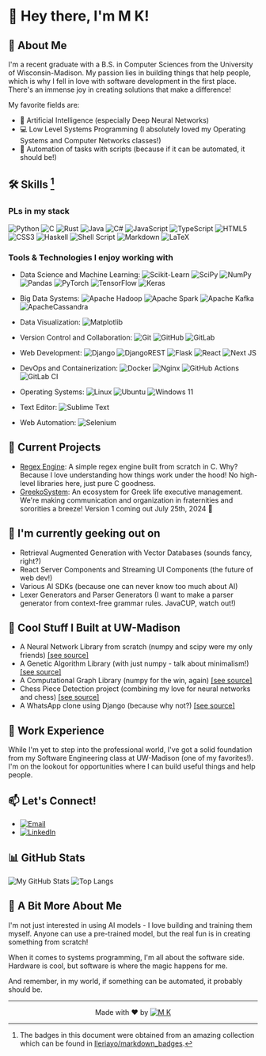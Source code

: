 # 👋 Hey there, I'm M K!

## 🚀 About Me

I'm a recent graduate with a B.S. in Computer Sciences from the
University of Wisconsin-Madison. My passion lies in building things that help
people, which is why I fell in love with software development in the first
place. There's an immense joy in creating solutions that make a difference!

My favorite fields are:

- 🧠 Artificial Intelligence (especially Deep Neural Networks)
- 💻 Low Level Systems Programming (I absolutely loved my Operating Systems and
Computer Networks classes!)
- 🤖 Automation of tasks with scripts (because if it can be automated,
it should be!)

## 🛠 Skills [^badges]

### PLs in my stack

![Python](https://img.shields.io/badge/Python-3670A0?style=flat&logo=python&logoColor=ffdd54)
![C](https://img.shields.io/badge/C-%2300599C.svg?style=flat&logo=c&logoColor=white)
![Rust](https://img.shields.io/badge/Rust-%23000000.svg?style=flat&logo=rust&logoColor=orange)
![Java](https://img.shields.io/badge/Java-%23ED8B00.svg?style=flat&logo=openjdk&logoColor=white)
![C#](https://img.shields.io/badge/C%23-%23239120.svg?style=flat&logo=csharp&logoColor=white)
![JavaScript](https://img.shields.io/badge/JavaScript-%23323330.svg?style=flat&logo=javascript&logoColor=%23F7DF1E)
![TypeScript](https://img.shields.io/badge/TypeScript-%23007ACC.svg?style=flat&logo=typescript&logoColor=white)
![HTML5](https://img.shields.io/badge/HTML5-%23E34F26.svg?style=flat&logo=html5&logoColor=white)
![CSS3](https://img.shields.io/badge/CSS3-%231572B6.svg?style=flat&logo=css3&logoColor=white)
![Haskell](https://img.shields.io/badge/Haskell-5e5086?style=flat&logo=haskell&logoColor=white)
![Shell Script](https://img.shields.io/badge/Shell_Scripts-%23121011.svg?style=flat&logo=gnu-bash&logoColor=white)
![Markdown](https://img.shields.io/badge/MarkDown-%23000000.svg?style=flat&logo=markdown&logoColor=white)
![LaTeX](https://img.shields.io/badge/LaTeX-%23008080.svg?style=flat&logo=latex&logoColor=white)

### Tools & Technologies I enjoy working with

- Data Science and Machine Learning: ![Scikit-Learn](https://img.shields.io/badge/scikit--learn-%23F7931E.svg?style=flat&logo=scikit-learn&logoColor=white)
![SciPy](https://img.shields.io/badge/SciPy-%230C55A5.svg?style=flat&logo=scipy&logoColor=%white)
![NumPy](https://img.shields.io/badge/numpy-%23013243.svg?style=flat&logo=numpy&logoColor=white)
![Pandas](https://img.shields.io/badge/pandas-%23150458.svg?style=flat&logo=pandas&logoColor=white)
![PyTorch](https://img.shields.io/badge/PyTorch-%23EE4C2C.svg?style=flat&logo=PyTorch&logoColor=white)
![TensorFlow](https://img.shields.io/badge/TensorFlow-%23FF6F00.svg?style=flat&logo=TensorFlow&logoColor=white)
![Keras](https://img.shields.io/badge/Keras-%23D00000.svg?style=flat&logo=Keras&logoColor=white)

- Big Data Systems: ![Apache Hadoop](https://img.shields.io/badge/Apache%20Hadoop-66CCFF?style=flat&logo=apachehadoop&logoColor=black)
![Apache Spark](https://img.shields.io/badge/Apache%20Spark-FDEE21?style=flat-square&logo=apachespark&logoColor=black)
![Apache Kafka](https://img.shields.io/badge/Apache%20Kafka-000?style=flat&logo=apachekafka)
![ApacheCassandra](https://img.shields.io/badge/cassandra-%231287B1.svg?style=flat&logo=apache-cassandra&logoColor=white)

- Data Visualization: ![Matplotlib](https://img.shields.io/badge/Matplotlib-%23ffffff.svg?style=flat&logo=Matplotlib&logoColor=black)
- Version Control and Collaboration: ![Git](https://img.shields.io/badge/git-%23F05033.svg?style=flat&logo=git&logoColor=white)
![GitHub](https://img.shields.io/badge/github-%23121011.svg?style=flat&logo=github&logoColor=white)
![GitLab](https://img.shields.io/badge/gitlab-%23181717.svg?style=flat&logo=gitlab&logoColor=white)

- Web Development: ![Django](https://img.shields.io/badge/django-%23092E20.svg?style=flat&logo=django&logoColor=white)
![DjangoREST](https://img.shields.io/badge/DJANGO-REST-ff1709?style=flat&logo=django&logoColor=white&color=ff1709&labelColor=gray)
![Flask](https://img.shields.io/badge/flask-%23000.svg?style=flat&logo=flask&logoColor=white)
![React](https://img.shields.io/badge/react-%2320232a.svg?style=flat&logo=react&logoColor=%2361DAFB)
![Next JS](https://img.shields.io/badge/Next-black?style=flat&logo=next.js&logoColor=white)

- DevOps and Containerization: ![Docker](https://img.shields.io/badge/docker-%230db7ed.svg?style=flat&logo=docker&logoColor=white)
![Nginx](https://img.shields.io/badge/nginx-%23009639.svg?style=flat&logo=nginx&logoColor=white)
![GitHub Actions](https://img.shields.io/badge/github%20actions-%232671E5.svg?style=flat&logo=githubactions&logoColor=white)
![GitLab CI](https://img.shields.io/badge/gitlab%20ci-%23181717.svg?style=flat&logo=gitlab&logoColor=white)

- Operating Systems: ![Linux](https://img.shields.io/badge/Linux-FCC624?style=flat&logo=linux&logoColor=black)
![Ubuntu](https://img.shields.io/badge/Ubuntu-E95420?style=flat&logo=ubuntu&logoColor=white)
![Windows 11](https://img.shields.io/badge/Windows%2011-%230079d5.svg?style=flat&logo=Windows%2011&logoColor=white)

- Text Editor: ![Sublime Text](https://img.shields.io/badge/sublime_text-%23575757.svg?style=flat&logo=sublime-text&logoColor=important)

- Web Automation: ![Selenium](https://img.shields.io/badge/-selenium-%43B02A?style=flat&logo=selenium&logoColor=white)

## 🔭 Current Projects

- [Regex Engine](https://github.com/mkpro118/Regex-Engine):
A simple regex engine built from scratch in C. Why? Because I love
understanding how things work under the hood!
No high-level libraries here, just pure C goodness.
- [GreekoSystem](https://github.com/greekosystem):
An ecosystem for Greek life executive management. We're making communication
and organization in fraternities and sororities a breeze!
Version 1 coming out July 25th, 2024 🎉

## 🌱 I'm currently geeking out on

- Retrieval Augmented Generation with Vector Databases (sounds fancy, right?)
- React Server Components and Streaming UI Components (the future of web dev!)
- Various AI SDKs (because one can never know too much about AI)
- Lexer Generators and Parser Generators (I want to make a parser generator
from context-free grammar rules. JavaCUP, watch out!)

## 🏫 Cool Stuff I Built at UW-Madison

- A Neural Network Library from scratch (numpy and scipy were my only friends)
[[see source]](https://github.com/mkpro118/neural_network)
- A Genetic Algorithm Library (with just numpy - talk about minimalism!)
[[see source]](https://github.com/mkpro118/GeneticAlgorithm)
- A Computational Graph Library (numpy for the win, again)
[[see source]](https://github.com/mkpro118/ComputationalGraph)
- Chess Piece Detection project (combining my love for neural networks and chess)
[[see source]](https://github.com/mkpro118/Chess-Piece-Detection)
- A WhatsApp clone using Django (because why not?)
[[see source]](https://github.com/mkpro118/my-whatsapp)

## 💼 Work Experience

While I'm yet to step into the professional world, I've got a solid foundation
from my Software Engineering class at UW-Madison (one of my favorites!).
I'm on the lookout for opportunities where I can build useful things and help
people.

## 📫 Let's Connect!

- [![Email](https://img.shields.io/badge/mkpro118%40gmail.com-blue?style=flat&logo=gmail&labelColor=green&color=grey)
](mailto:mkpro118@gmail.com)
- [![LinkedIn](https://img.shields.io/badge/Mrigank%20Kumar-blue?style=flat&logo=linkedin&labelColor=blue&color=grey)](https://www.linkedin.com/in/mrigank-kumar/)

## 📊 GitHub Stats

![My GitHub Stats](https://github-readme-stats.vercel.app/api?username=mkpro118&show_icons=true&theme=transparent)
![Top Langs](https://github-readme-stats.vercel.app/api/top-langs/?username=mkpro118&size_weight=0.5&count_weight=0.5&layout=donut&theme=transparent&hide=CSS,Jupyter%20Notebook&exclude_repo=mkpro118.github.io)

## 🎨 A Bit More About Me

I'm not just interested in using AI models - I love building and training them
myself. Anyone can use a pre-trained model, but the real fun is in creating
something from scratch!

When it comes to systems programming, I'm all about the software side.
Hardware is cool, but software is where the magic happens for me.

And remember, in my world, if something can be automated, it probably should be.

---

<div align="center" markdown="1">
  
Made with ❤️ by [![M K](https://img.shields.io/badge/M%20K-black?style=flat&logo=github&logoColor=white&labelColor=black&color=grey)
](https://github.com/mkpro118)

</div>

[^badges]: The badges in this document were obtained from an amazing collection which can be found in [Ileriayo/markdown_badges](https://github.com/Ileriayo/markdown-badges).
